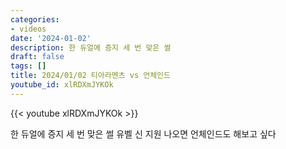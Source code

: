 ```yaml
---
categories:
- videos
date: '2024-01-02'
description: 한 듀얼에 증지 세 번 맞은 썰
draft: false
tags: []
title: 2024/01/02 티아라멘츠 vs 언체인드
youtube_id: xlRDXmJYKOk
---
```



{{< youtube xlRDXmJYKOk >}}

한 듀얼에 증지 세 번 맞은 썰
유벨 신 지원 나오면 언체인드도 해보고 싶다
